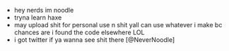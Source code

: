 - hey nerds im noodle
- tryna learn haxe
- may upload shit for personal use n shit yall can use whatever i make bc chances are i found the code elsewhere LOL
- i got twitter if ya wanna see shit there [@NeverNoodle]

<!---
yo mom
--->
